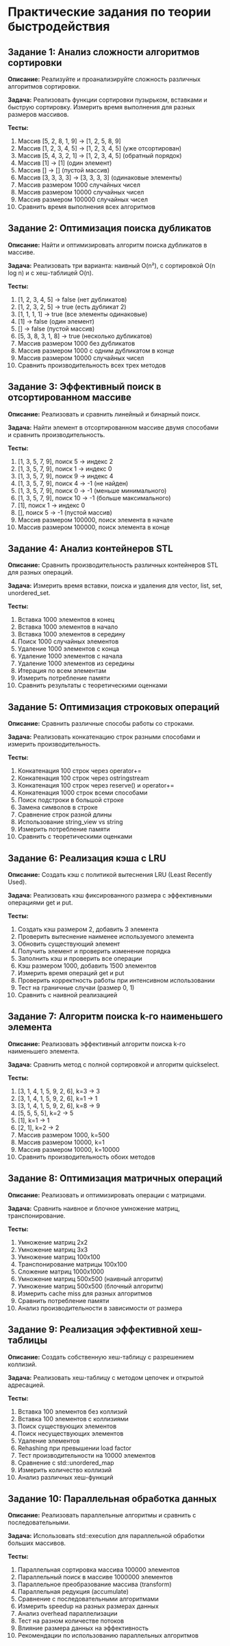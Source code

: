 # Практические задания по теории быстродействия

## Задание 1: Анализ сложности алгоритмов сортировки

**Описание:** Реализуйте и проанализируйте сложность различных алгоритмов сортировки.

**Задача:** Реализовать функции сортировки пузырьком, вставками и быструю сортировку. Измерить время выполнения для разных размеров массивов.

**Тесты:**
1. Массив [5, 2, 8, 1, 9] → [1, 2, 5, 8, 9]
2. Массив [1, 2, 3, 4, 5] → [1, 2, 3, 4, 5] (уже отсортирован)
3. Массив [5, 4, 3, 2, 1] → [1, 2, 3, 4, 5] (обратный порядок)
4. Массив [1] → [1] (один элемент)
5. Массив [] → [] (пустой массив)
6. Массив [3, 3, 3, 3] → [3, 3, 3, 3] (одинаковые элементы)
7. Массив размером 1000 случайных чисел
8. Массив размером 10000 случайных чисел
9. Массив размером 100000 случайных чисел
10. Сравнить время выполнения всех алгоритмов

## Задание 2: Оптимизация поиска дубликатов

**Описание:** Найти и оптимизировать алгоритм поиска дубликатов в массиве.

**Задача:** Реализовать три варианта: наивный O(n²), с сортировкой O(n log n) и с хеш-таблицей O(n).

**Тесты:**
1. [1, 2, 3, 4, 5] → false (нет дубликатов)
2. [1, 2, 3, 2, 5] → true (есть дубликат 2)
3. [1, 1, 1, 1] → true (все элементы одинаковые)
4. [1] → false (один элемент)
5. [] → false (пустой массив)
6. [5, 3, 8, 3, 1, 8] → true (несколько дубликатов)
7. Массив размером 1000 без дубликатов
8. Массив размером 1000 с одним дубликатом в конце
9. Массив размером 10000 случайных чисел
10. Сравнить производительность всех трех методов

## Задание 3: Эффективный поиск в отсортированном массиве

**Описание:** Реализовать и сравнить линейный и бинарный поиск.

**Задача:** Найти элемент в отсортированном массиве двумя способами и сравнить производительность.

**Тесты:**
1. [1, 3, 5, 7, 9], поиск 5 → индекс 2
2. [1, 3, 5, 7, 9], поиск 1 → индекс 0
3. [1, 3, 5, 7, 9], поиск 9 → индекс 4
4. [1, 3, 5, 7, 9], поиск 4 → -1 (не найден)
5. [1, 3, 5, 7, 9], поиск 0 → -1 (меньше минимального)
6. [1, 3, 5, 7, 9], поиск 10 → -1 (больше максимального)
7. [1], поиск 1 → индекс 0
8. [], поиск 5 → -1 (пустой массив)
9. Массив размером 100000, поиск элемента в начале
10. Массив размером 100000, поиск элемента в конце

## Задание 4: Анализ контейнеров STL

**Описание:** Сравнить производительность различных контейнеров STL для разных операций.

**Задача:** Измерить время вставки, поиска и удаления для vector, list, set, unordered_set.

**Тесты:**
1. Вставка 1000 элементов в конец
2. Вставка 1000 элементов в начало
3. Вставка 1000 элементов в середину
4. Поиск 1000 случайных элементов
5. Удаление 1000 элементов с конца
6. Удаление 1000 элементов с начала
7. Удаление 1000 элементов из середины
8. Итерация по всем элементам
9. Измерить потребление памяти
10. Сравнить результаты с теоретическими оценками

## Задание 5: Оптимизация строковых операций

**Описание:** Сравнить различные способы работы со строками.

**Задача:** Реализовать конкатенацию строк разными способами и измерить производительность.

**Тесты:**
1. Конкатенация 100 строк через operator+=
2. Конкатенация 100 строк через ostringstream
3. Конкатенация 100 строк через reserve() и operator+=
4. Конкатенация 1000 строк всеми способами
5. Поиск подстроки в большой строке
6. Замена символов в строке
7. Сравнение строк разной длины
8. Использование string_view vs string
9. Измерить потребление памяти
10. Сравнить с теоретическими оценками

## Задание 6: Реализация кэша с LRU

**Описание:** Создать кэш с политикой вытеснения LRU (Least Recently Used).

**Задача:** Реализовать кэш фиксированного размера с эффективными операциями get и put.

**Тесты:**
1. Создать кэш размером 2, добавить 3 элемента
2. Проверить вытеснение наименее используемого элемента
3. Обновить существующий элемент
4. Получить элемент и проверить изменение порядка
5. Заполнить кэш и проверить все операции
6. Кэш размером 1000, добавить 1500 элементов
7. Измерить время операций get и put
8. Проверить корректность работы при интенсивном использовании
9. Тест на граничные случаи (размер 0, 1)
10. Сравнить с наивной реализацией

## Задание 7: Алгоритм поиска k-го наименьшего элемента

**Описание:** Реализовать эффективный алгоритм поиска k-го наименьшего элемента.

**Задача:** Сравнить метод с полной сортировкой и алгоритм quickselect.

**Тесты:**
1. [3, 1, 4, 1, 5, 9, 2, 6], k=3 → 3
2. [3, 1, 4, 1, 5, 9, 2, 6], k=1 → 1
3. [3, 1, 4, 1, 5, 9, 2, 6], k=8 → 9
4. [5, 5, 5, 5], k=2 → 5
5. [1], k=1 → 1
6. [2, 1], k=2 → 2
7. Массив размером 1000, k=500
8. Массив размером 10000, k=1
9. Массив размером 10000, k=10000
10. Сравнить производительность обоих методов

## Задание 8: Оптимизация матричных операций

**Описание:** Реализовать и оптимизировать операции с матрицами.

**Задача:** Сравнить наивное и блочное умножение матриц, транспонирование.

**Тесты:**
1. Умножение матриц 2x2
2. Умножение матриц 3x3
3. Умножение матриц 100x100
4. Транспонирование матрицы 100x100
5. Сложение матриц 1000x1000
6. Умножение матриц 500x500 (наивный алгоритм)
7. Умножение матриц 500x500 (блочный алгоритм)
8. Измерить cache miss для разных алгоритмов
9. Сравнить потребление памяти
10. Анализ производительности в зависимости от размера

## Задание 9: Реализация эффективной хеш-таблицы

**Описание:** Создать собственную хеш-таблицу с разрешением коллизий.

**Задача:** Реализовать хеш-таблицу с методом цепочек и открытой адресацией.

**Тесты:**
1. Вставка 100 элементов без коллизий
2. Вставка 100 элементов с коллизиями
3. Поиск существующих элементов
4. Поиск несуществующих элементов
5. Удаление элементов
6. Rehashing при превышении load factor
7. Тест производительности на 10000 элементов
8. Сравнение с std::unordered_map
9. Измерить количество коллизий
10. Анализ различных хеш-функций

## Задание 10: Параллельная обработка данных

**Описание:** Реализовать параллельные алгоритмы и сравнить с последовательными.

**Задача:** Использовать std::execution для параллельной обработки больших массивов.

**Тесты:**
1. Параллельная сортировка массива 100000 элементов
2. Параллельный поиск в массиве 1000000 элементов
3. Параллельное преобразование массива (transform)
4. Параллельная редукция (accumulate)
5. Сравнение с последовательными алгоритмами
6. Измерить speedup на разных размерах данных
7. Анализ overhead параллелизации
8. Тест на разном количестве потоков
9. Влияние размера данных на эффективность
10. Рекомендации по использованию параллельных алгоритмов 